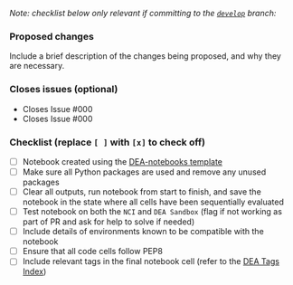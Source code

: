 _Note: checklist below only relevant if committing to the [`develop`](https://github.com/GeoscienceAustralia/dea-notebooks/tree/develop) branch:_

### Proposed changes
Include a brief description of the changes being proposed, and why they are necessary.

### Closes issues (optional)
- Closes Issue #000
- Closes Issue #000

### Checklist (replace `[ ]` with `[x]` to check off)
- [ ] Notebook created using the [DEA-notebooks template](https://github.com/GeoscienceAustralia/dea-notebooks/tree/develop)
- [ ] Make sure all Python packages are used and remove any unused packages
- [ ] Clear all outputs, run notebook from start to finish, and save the notebook in the state where all cells have been sequentially evaluated
- [ ] Test notebook on both the `NCI` and `DEA Sandbox` (flag if not working as part of PR and ask for help to solve if needed)
- [ ] Include details of environments known to be compatible with the notebook
- [ ] Ensure that all code cells follow PEP8
- [ ] Include relevant tags in the final notebook cell (refer to the [DEA Tags Index](https://docs.dea.ga.gov.au/genindex.html))
